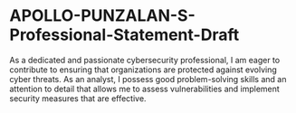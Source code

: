 # APOLLO-PUNZALAN-S-Professional-Statement-Draft
As a dedicated and passionate cybersecurity professional, I am eager to contribute to ensuring that organizations are protected against evolving cyber threats. As an analyst, I possess good problem-solving skills and an attention to detail that allows me to assess vulnerabilities and implement security measures that are effective. 
